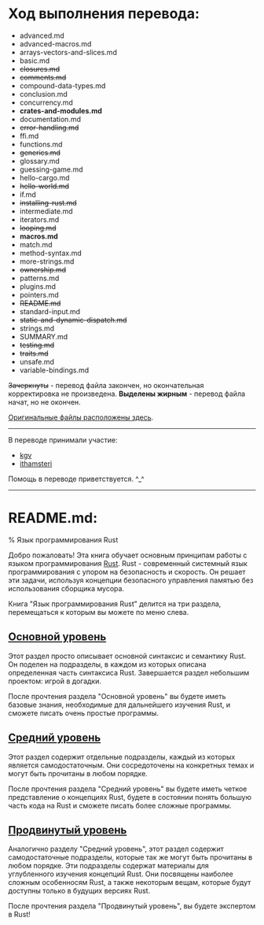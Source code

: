 # Ход выполнения перевода:

 - advanced.md
 - advanced-macros.md
 - arrays-vectors-and-slices.md
 - basic.md
 - ~~closures.md~~
 - ~~comments.md~~
 - compound-data-types.md
 - conclusion.md
 - concurrency.md
 - **crates-and-modules.md**
 - documentation.md
 - ~~error-handling.md~~
 - ffi.md
 - functions.md
 - ~~generics.md~~
 - glossary.md
 - guessing-game.md
 - hello-cargo.md
 - ~~hello-world.md~~
 - if.md
 - ~~installing-rust.md~~
 - intermediate.md
 - iterators.md
 - ~~looping.md~~
 - **macros.md**
 - match.md
 - method-syntax.md
 - more-strings.md
 - ~~ownership.md~~
 - patterns.md
 - plugins.md
 - pointers.md
 - ~~README.md~~
 - standard-input.md
 - ~~static-and-dynamic-dispatch.md~~
 - strings.md
 - SUMMARY.md
 - ~~testing.md~~
 - ~~traits.md~~
 - unsafe.md
 - variable-bindings.md

~~Зачеркнуты~~ - перевод файла закончен, но окончательная корректировка не произведена.
**Выделены жирным** - перевод файла начат, но не окончен.

[Оригинальные файлы расположены здесь](https://github.com/rust-lang/rust/tree/master/src/doc/trpl).

----

В переводе принимали участие:
 - [kgv](https://github.com/kgv)
 - [ithamsteri](https://github.com/ithamsteri)

Помощь в переводе приветствуется. ^_^

----

# README.md:

% Язык программирования Rust

Добро пожаловать! Эта книга обучает основным принципам работы с языком программирования [Rust](http://www.rust-lang.org/). Rust - современный системный язык программирования с упором на безопасность и скорость. Он решает эти задачи, используя концепции безопасного управления памятью без использования сборщика мусора.

Книга "Язык программирования Rust" делится на три раздела, перемещаться к которым вы можете по меню слева.

<h2 class="section-header"><a href="basic.html">Основной уровень</a></h2>

Этот раздел просто описывает основной синтаксис и семантику Rust. Он поделен на подразделы, в каждом из которых описана определенная часть синтаксиса Rust. Завершается раздел небольшим проектом: игрой в догадки.

После прочтения раздела "Основной уровень" вы будете иметь базовые знания, необходимые для дальнейшего изучения Rust, и сможете писать очень простые программы.

<h2 class="section-header"><a href="intermediate.html">Средний уровень</a></h2>

Этот раздел содержит отдельные подразделы, каждый из которых является самодостаточным. Они сосредоточены на конкретных темах и могут быть прочитаны в любом порядке.

После прочтения раздела "Средний уровень" вы будете иметь четкое представление о концепциях Rust, будете в состоянии понять большую часть кода на Rust и сможете писать более сложные программы.

<h2 class="section-header"><a href="advanced.html">Продвинутый уровень</a></h2>

Аналогично разделу "Средний уровень", этот раздел содержит самодостаточные подразделы, которые так же могут быть прочитаны в любом порядке. Эти подразделы содержат материалы для углубленного изучения концепций Rust. Они посвящены наиболее сложным особенносям Rust, а также некоторым вещам, которые будут доступны только в будущих версиях Rust.

После прочтения раздела "Продвинутый уровень", вы будете экспертом в Rust!
